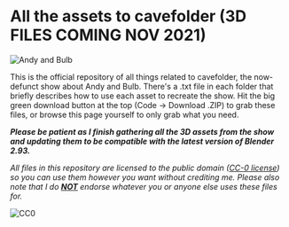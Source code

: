 # All the assets to cavefolder (3D FILES COMING NOV 2021)

![Andy and Bulb](https://i.imgur.com/QZIz9cS.png)

This is the official repository of all things related to cavefolder, the now-defunct show about Andy and Bulb. There's a .txt file in each folder that briefly describes how to use each asset to recreate the show. Hit the big green download button at the top (Code -> Download .ZIP) to grab these files, or browse this page yourself to only grab what you need.

***Please be patient as I finish gathering all the 3D assets from the show and updating them to be compatible with the latest version of Blender 2.93.***

*All files in this repository are licensed to the public domain ([CC-0 license](https://creativecommons.org/share-your-work/public-domain/cc0)) so you can use them however you want without crediting me. Please also note that I do <ins>**NOT**</ins> endorse whatever you or anyone else uses these files for.*

![CC0](https://licensebuttons.net/p/zero/1.0/88x31.png)
